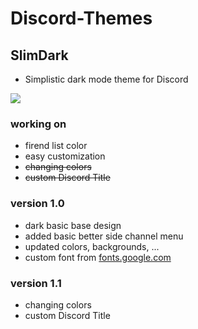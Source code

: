 # Discord-Themes

## SlimDark
- Simplistic dark mode theme for Discord
<img src="https://i.imgur.com/dT27D1H.png">


### working on
- firend list color
- easy customization
- <s>changing colors</s>
- <s>custom Discord Title</s>

### version 1.0
- dark basic base design
- added basic better side channel menu
- updated colors, backgrounds, ...
- custom font from <a href="https://fonts.google.com/specimen/Cabin">fonts.google.com</a>

### version 1.1
- changing colors
- custom Discord Title

